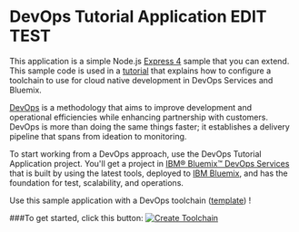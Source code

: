 # DevOps Tutorial Application EDIT TEST

This application is a simple Node.js [Express 4](http://expressjs.com/) sample that you can extend. This sample code is used in a [tutorial](https://method.mybluemix.net/devops/method/tutorials/tutorial_automated) that explains how to configure a toolchain to use for cloud native development in DevOps Services and Bluemix. 

[DevOps](https://en.wikipedia.org/wiki/DevOps) is a methodology that aims to improve development and operational efficiencies while enhancing partnership with customers. DevOps is more than doing the same things faster; it establishes a delivery pipeline that spans from ideation to monitoring.  

To start working from a DevOps approach, use the DevOps Tutorial Application project. You'll get a project in [IBM&reg; Bluemix&trade; DevOps Services](https://hub.jazz.net) that is built by using the latest tools, deployed to [IBM Bluemix](https://bluemix.net), and has the foundation for test, scalability, and operations.

Use this sample application with a DevOps toolchain ([template](https://github.com/open-toolchain/cloud-native-toolchain-tutorial)) !

###To get started, click this button:
[![Create Toolchain](https://console.ng.bluemix.net/devops/graphics/create_toolchain_button.png)](https://new-console.ng.bluemix.net/devops/setup/deploy/?repository=https://github.com/open-toolchain/cloud-native-toolchain-tutorial)
